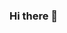 ### Hi there 👋

<!--
**NerofxDgreat/NerofxDgreat** is a ✨ _special_ ✨ repository because its `README.md` (this file) appears on your GitHub profile.

Here are some ideas to get you started:

- 🔭 I’m currently working on ... NEROFX ACADEMY
- 🌱 I’m currently learning ... Web developer
- 👯 I’m looking to collaborate on ... Nfts project
- 🤔 I’m looking for help with ... Co-founding défi projects
- 💬 Ask me about ... Cryptocurrency, forex trading
- 📫 How to reach me: ... Twitter and IG. @Networkfx1
- 😄 Pronouns: ...
- ⚡ Fun fact: ... 
-->

